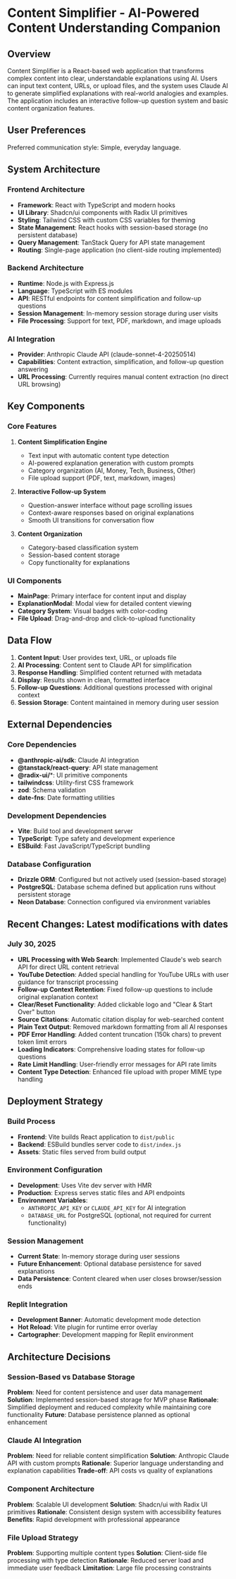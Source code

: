 # Content Simplifier - AI-Powered Content Understanding Companion

## Overview

Content Simplifier is a React-based web application that transforms complex content into clear, understandable explanations using AI. Users can input text content, URLs, or upload files, and the system uses Claude AI to generate simplified explanations with real-world analogies and examples. The application includes an interactive follow-up question system and basic content organization features.

## User Preferences

Preferred communication style: Simple, everyday language.

## System Architecture

### Frontend Architecture
- **Framework**: React with TypeScript and modern hooks
- **UI Library**: Shadcn/ui components with Radix UI primitives
- **Styling**: Tailwind CSS with custom CSS variables for theming
- **State Management**: React hooks with session-based storage (no persistent database)
- **Query Management**: TanStack Query for API state management
- **Routing**: Single-page application (no client-side routing implemented)

### Backend Architecture
- **Runtime**: Node.js with Express.js
- **Language**: TypeScript with ES modules
- **API**: RESTful endpoints for content simplification and follow-up questions
- **Session Management**: In-memory session storage during user visits
- **File Processing**: Support for text, PDF, markdown, and image uploads

### AI Integration
- **Provider**: Anthropic Claude API (claude-sonnet-4-20250514)
- **Capabilities**: Content extraction, simplification, and follow-up question answering
- **URL Processing**: Currently requires manual content extraction (no direct URL browsing)

## Key Components

### Core Features
1. **Content Simplification Engine**
   - Text input with automatic content type detection
   - AI-powered explanation generation with custom prompts
   - Category organization (AI, Money, Tech, Business, Other)
   - File upload support (PDF, text, markdown, images)

2. **Interactive Follow-up System**
   - Question-answer interface without page scrolling issues
   - Context-aware responses based on original explanations
   - Smooth UI transitions for conversation flow

3. **Content Organization**
   - Category-based classification system
   - Session-based content storage
   - Copy functionality for explanations

### UI Components
- **MainPage**: Primary interface for content input and display
- **ExplanationModal**: Modal view for detailed content viewing
- **Category System**: Visual badges with color-coding
- **File Upload**: Drag-and-drop and click-to-upload functionality

## Data Flow

1. **Content Input**: User provides text, URL, or uploads file
2. **AI Processing**: Content sent to Claude API for simplification
3. **Response Handling**: Simplified content returned with metadata
4. **Display**: Results shown in clean, formatted interface
5. **Follow-up Questions**: Additional questions processed with original context
6. **Session Storage**: Content maintained in memory during user session

## External Dependencies

### Core Dependencies
- **@anthropic-ai/sdk**: Claude AI integration
- **@tanstack/react-query**: API state management
- **@radix-ui/***: UI primitive components
- **tailwindcss**: Utility-first CSS framework
- **zod**: Schema validation
- **date-fns**: Date formatting utilities

### Development Dependencies
- **Vite**: Build tool and development server
- **TypeScript**: Type safety and development experience
- **ESBuild**: Fast JavaScript/TypeScript bundling

### Database Configuration
- **Drizzle ORM**: Configured but not actively used (session-based storage)
- **PostgreSQL**: Database schema defined but application runs without persistent storage
- **Neon Database**: Connection configured via environment variables

## Recent Changes: Latest modifications with dates

### July 30, 2025
- **URL Processing with Web Search**: Implemented Claude's web search API for direct URL content retrieval
- **YouTube Detection**: Added special handling for YouTube URLs with user guidance for transcript processing
- **Follow-up Context Retention**: Fixed follow-up questions to include original explanation context
- **Clear/Reset Functionality**: Added clickable logo and "Clear & Start Over" button
- **Source Citations**: Automatic citation display for web-searched content
- **Plain Text Output**: Removed markdown formatting from all AI responses
- **PDF Error Handling**: Added content truncation (150k chars) to prevent token limit errors
- **Loading Indicators**: Comprehensive loading states for follow-up questions
- **Rate Limit Handling**: User-friendly error messages for API rate limits
- **Content Type Detection**: Enhanced file upload with proper MIME type handling

## Deployment Strategy

### Build Process
- **Frontend**: Vite builds React application to `dist/public`
- **Backend**: ESBuild bundles server code to `dist/index.js`
- **Assets**: Static files served from build output

### Environment Configuration
- **Development**: Uses Vite dev server with HMR
- **Production**: Express serves static files and API endpoints
- **Environment Variables**: 
  - `ANTHROPIC_API_KEY` or `CLAUDE_API_KEY` for AI integration
  - `DATABASE_URL` for PostgreSQL (optional, not required for current functionality)

### Session Management
- **Current State**: In-memory storage during user sessions
- **Future Enhancement**: Optional database persistence for saved explanations
- **Data Persistence**: Content cleared when user closes browser/session ends

### Replit Integration
- **Development Banner**: Automatic development mode detection
- **Hot Reload**: Vite plugin for runtime error overlay
- **Cartographer**: Development mapping for Replit environment

## Architecture Decisions

### Session-Based vs Database Storage
**Problem**: Need for content persistence and user data management
**Solution**: Implemented session-based storage for MVP phase
**Rationale**: Simplified deployment and reduced complexity while maintaining core functionality
**Future**: Database persistence planned as optional enhancement

### Claude AI Integration
**Problem**: Need for reliable content simplification
**Solution**: Anthropic Claude API with custom prompts
**Rationale**: Superior language understanding and explanation capabilities
**Trade-off**: API costs vs quality of explanations

### Component Architecture
**Problem**: Scalable UI development
**Solution**: Shadcn/ui with Radix UI primitives
**Rationale**: Consistent design system with accessibility features
**Benefits**: Rapid development with professional appearance

### File Upload Strategy
**Problem**: Supporting multiple content types
**Solution**: Client-side file processing with type detection
**Rationale**: Reduced server load and immediate user feedback
**Limitation**: Large file processing constraints